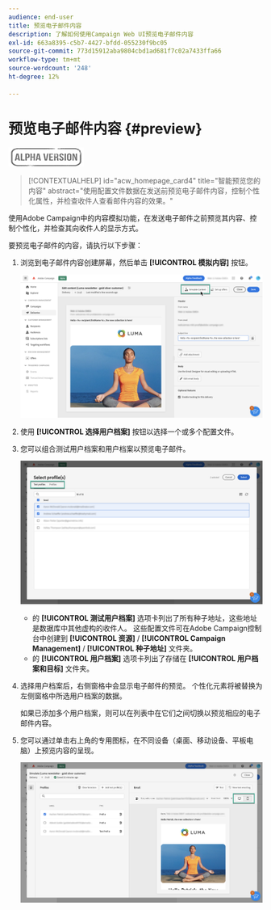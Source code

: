 ```yaml
---
audience: end-user
title: 预览电子邮件内容
description: 了解如何使用Campaign Web UI预览电子邮件内容
exl-id: 663a8395-c5b7-4427-bfdd-055230f9bc05
source-git-commit: 773d15912aba9804cbd1ad681f7c02a7433ffa66
workflow-type: tm+mt
source-wordcount: '248'
ht-degree: 12%

---
```


# 预览电子邮件内容 {#preview}

![](../assets/do-not-localize/badge.png)

>[!CONTEXTUALHELP]
>id="acw_homepage_card4"
>title="智能预览您的内容"
>abstract="使用配置文件数据在发送前预览电子邮件内容，控制个性化属性，并检查收件人查看邮件内容的效果。"

使用Adobe Campaign中的内容模拟功能，在发送电子邮件之前预览其内容、控制个性化，并检查其向收件人的显示方式。

要预览电子邮件的内容，请执行以下步骤：

1. 浏览到电子邮件内容创建屏幕，然后单击 **[!UICONTROL 模拟内容]** 按钮。

   ![](assets/simulate.png)

1. 使用 **[!UICONTROL 选择用户档案]** 按钮以选择一个或多个配置文件。
1. 您可以组合测试用户档案和用户档案以预览电子邮件。

   ![](assets/preview-profile.png)

   * 的 **[!UICONTROL 测试用户档案]** 选项卡列出了所有种子地址，这些地址是数据库中其他虚构的收件人。 这些配置文件可在Adobe Campaign控制台中创建到 **[!UICONTROL 资源]** / **[!UICONTROL Campaign Management]** / **[!UICONTROL 种子地址]** 文件夹。
   * 的 **[!UICONTROL 用户档案]** 选项卡列出了存储在 **[!UICONTROL 用户档案和目标]** 文件夹。

1. 选择用户档案后，右侧窗格中会显示电子邮件的预览。 个性化元素将被替换为左侧窗格中所选用户档案的数据。

   如果已添加多个用户档案，则可以在列表中在它们之间切换以预览相应的电子邮件内容。

1. 您可以通过单击右上角的专用图标，在不同设备（桌面、移动设备、平板电脑）上预览内容的呈现。

   ![](assets/preview.png)


